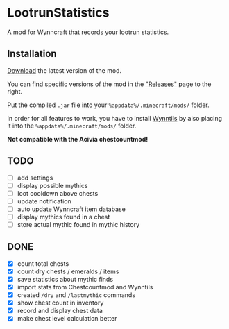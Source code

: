 # LootrunStatistics

A mod for Wynncraft that records your lootrun statistics.

## Installation

[Download](https://github.com/McPlayHD/LootrunStatistics/releases/download/beta-v0.4/lootrunstatistics-0.4.jar) the latest version of the mod. 

You can find specific versions of the mod in the ["Releases"](https://github.com/McPlayHD/LootrunStatistics/releases) page to the right.

Put the compiled `.jar` file into your `%appdata%/.minecraft/mods/` folder.

In order for all features to work, you have to install [Wynntils](https://wynntils.com/) by also placing it into the `%appdata%/.minecraft/mods/` folder.

**Not compatible with the Acivia chestcountmod!**

## TODO

- [ ] add settings
- [ ] display possible mythics
- [ ] loot cooldown above chests
- [ ] update notification
- [ ] auto update Wynncraft item database
- [ ] display mythics found in a chest
- [ ] store actual mythic found in mythic history

## DONE

- [x] count total chests
- [x] count dry chests / emeralds / items
- [x] save statistics about mythic finds
- [x] import stats from Chestcountmod and Wynntils
- [x] created `/dry` and `/lastmythic` commands
- [x] show chest count in inventory
- [x] record and display chest data
- [x] make chest level calculation better
